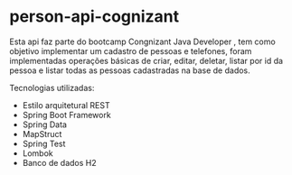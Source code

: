 # person-api-cognizant

Esta api faz parte do bootcamp Congnizant Java Developer , tem como objetivo implementar um cadastro de pessoas e telefones, foram implementadas operações básicas de criar, editar, deletar, listar por id da pessoa e listar todas as pessoas cadastradas na base de dados.

Tecnologias utilizadas:

* Estilo arquitetural REST
* Spring Boot Framework
* Spring Data
* MapStruct
* Spring Test
* Lombok
* Banco de dados H2
 
